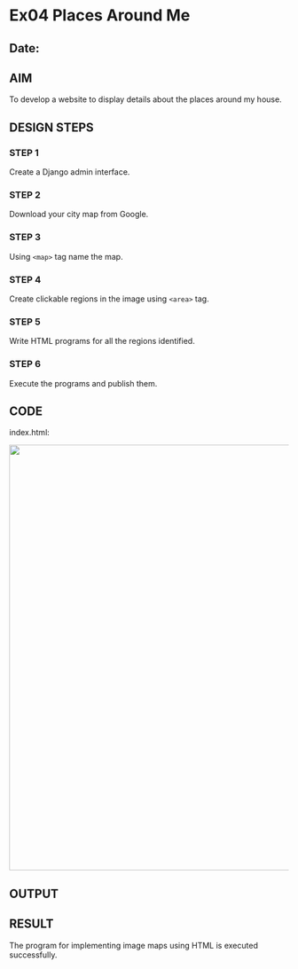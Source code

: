 # Ex04 Places Around Me
## Date: 

## AIM
To develop a website to display details about the places around my house.

## DESIGN STEPS

### STEP 1
Create a Django admin interface.

### STEP 2
Download your city map from Google.

### STEP 3
Using ```<map>``` tag name the map.

### STEP 4
Create clickable regions in the image using ```<area>``` tag.

### STEP 5
Write HTML programs for all the regions identified.

### STEP 6
Execute the programs and publish them.

## CODE
index.html:
<!DOCTYPE html>
<html>
    <head>
        <title>
            Map of my home
        </title>
    </head>
    <body>
        <img id="Image-Maps-Com-image-maps-2023-07-24-154826" src="homemukesh.jpg" border="0" width="1037" height="768" orgWidth="1037" orgHeight="768" usemap="#image-maps-2023-07-24-154826" alt="" />
        <map name="image-maps-2023-07-24-154826" id="ImageMapsCom-image-maps-2023-07-24-154826">
        <area  alt="" title="Home" href="home.html" shape="rect" coords="320,284,483,370" style="outline:none;" target="_self"     />
        <area  alt="" title="Teastall" href="teastall.html" shape="rect" coords="168,132,331,218" style="outline:none;" target="_self"     />
        <area  alt="" title="Icecream" href="icecream.html" shape="rect" coords="228,501,391,587" style="outline:none;" target="_self"     />
        <area  alt="" title="Mahal" href="mahal.html" shape="rect" coords="573,184,736,270" style="outline:none;" target="_self"     />
        <area  alt="" title="gym" href="gym.html" shape="rect" coords="853,449,1009,542" style="outline:none;" target="_self"     />
        <area shape="rect" coords="1035,766,1037,768" alt="Image Map" style="outline:none;" title="Image Map" href="https://www.image-maps.com/" />
        </map>
    </body>
</html>


## OUTPUT







## RESULT
The program for implementing image maps using HTML is executed successfully.
